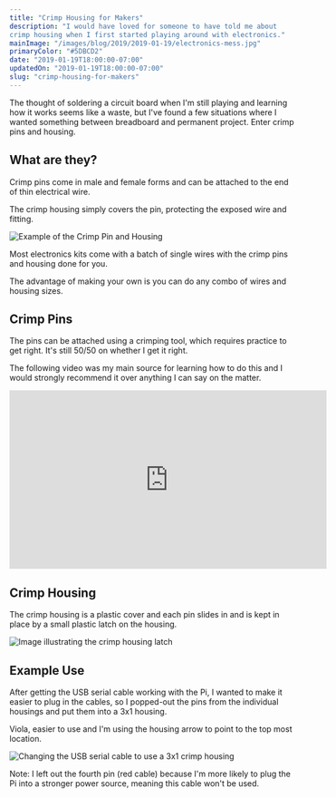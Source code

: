 ```yaml
---
title: "Crimp Housing for Makers"
description: "I would have loved for someone to have told me about
crimp housing when I first started playing around with electronics."
mainImage: "/images/blog/2019/2019-01-19/electronics-mess.jpg"
primaryColor: "#5DBCD2"
date: "2019-01-19T18:00:00-07:00"
updatedOn: "2019-01-19T18:00:00-07:00"
slug: "crimp-housing-for-makers"
---
```


The thought of soldering a circuit board when I'm still playing
and learning how it works seems like a waste, but I've found
a few situations where I wanted something between breadboard and
permanent project. Enter crimp pins and housing.

## What are they?

Crimp pins come in male and female forms and can be attached to
the end of thin electrical wire.

The crimp housing simply covers the pin, protecting the exposed wire
and fitting.

![Example of the Crimp Pin and Housing](/images/blog/2019/2019-01-19/housing-removed.jpg)

Most electronics kits come with a batch of single wires with the
crimp pins and housing done for you.

The advantage of making your own is you can do any combo of wires
and housing sizes.

## Crimp Pins

The pins can be attached using a crimping tool, which requires
practice to get right. It's still 50/50 on whether I get it right.

The following video was my main source for learning how to do this
and I would strongly recommend it over anything I can say on the matter.

<iframe width="560" height="315" src="https://www.youtube.com/embed/K7Qb3DzIX3s?modestbranding=1&rel=0" frameborder="0" allowfullscreen></iframe>

## Crimp Housing

The crimp housing is a plastic cover and each pin slides in and
is kept in place by a small plastic latch on the housing.

![Image illustrating the crimp housing latch](/images/blog/2019/2019-01-19/housing-latch.jpg)

## Example Use

After getting the USB serial cable working with the Pi, I wanted
to make it easier to plug in the cables, so I popped-out the pins
from the individual housings and put them into a 3x1 housing.

Viola, easier to use and I'm using the housing arrow to point to
the top most location.

![Changing the USB serial cable to use a 3x1 crimp housing](/images/blog/2019/2019-01-19/usb-serial-3-housing.jpg)

Note: I left out the fourth pin (red cable) because I'm more likely
to plug the Pi into a stronger power source, meaning this cable won't
be used.
